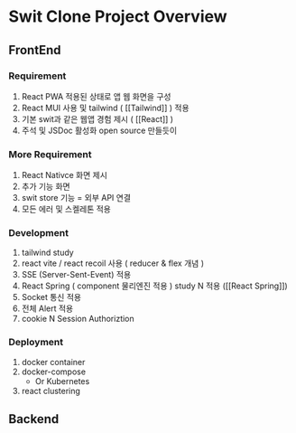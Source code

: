 # Swit Clone Project Overview
## FrontEnd
### Requirement
1. React PWA 적용된 상태로 앱 웹 화면을 구성
2. React MUI 사용 및  tailwind ( [[Tailwind]] ) 적용
3. 기본 swit과 같은 웹앱 경험 제시 ( [[React]] )
4. 주석 및 JSDoc 활성화 open source 만들듯이

### More Requirement
1. React Nativce 화면 제시
2. 추가 기능 화면
3. swit store 기능 = 외부 API 연결
4. 모든 에러 및 스켈레톤 적용

### Development
1. tailwind study
2. react vite / react recoil 사용 ( reducer & flex 개념 )
3. SSE (Server-Sent-Event) 적용
4. React Spring ( component 물리엔진 적용 ) study N 적용 ([[React Spring]])
5. Socket 통신 적용
6. 전체 Alert 적용
7. cookie N Session Authoriztion

### Deployment
1. docker container
2. docker-compose
	- Or Kubernetes
3. react clustering


## Backend
